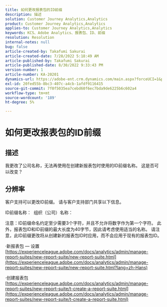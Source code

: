 ```yaml
---
title: 如何更改报表包的ID前缀
description: 描述
solution: Customer Journey Analytics,Analytics
product: Customer Journey Analytics,Analytics
applies-to: Customer Journey Analytics,Analytics
keywords: KCS、Adobe Analytics、报表包、ID、前缀
resolution: Resolution
internal-notes: null
bug: false
article-created-by: Takafumi Sakurai
article-created-date: 7/28/2022 5:18:49 AM
article-published-by: Takafumi Sakurai
article-published-date: 8/30/2022 9:33:43 PM
version-number: 1
article-number: KA-20201
dynamics-url: https://adobe-ent.crm.dynamics.com/main.aspx?forceUCI=1&pagetype=entityrecord&etn=knowledgearticle&id=373311bf-340e-ed11-82e5-000d3a379369
exl-id: 20fed55b-8bc3-407c-a4cb-1afdf9116415
source-git-commit: 7f0f5035ea7cebd60f6ec7bda9de6225b6c602a4
workflow-type: tm+mt
source-wordcount: '189'
ht-degree: 5%

---
```


# 如何更改报表包的ID前缀

## 描述

我更改了公司名称，无法再使用在创建新报表包时使用的ID前缀名称。 这是否可以改变？

## 分辨率


客户支持可以更改ID前缀。 请与客户支持部门共享以下信息。

ID前缀名称：  组织（公司）名称：

注意：ID前缀命名约定至少需要3个字符，并且不允许将数字作为第一个字符。 此外，报表包ID和ID前缀的最大长度为40字节，因此请考虑使用适当的名称。 请注意，此ID前缀更改将从创建新的报表包ID时应用，而不会应用于现有的报表包ID。

·新报表包 — 设置
[https://experienceleague.adobe.com/docs/analytics/admin/manage-report-suites/new-report-suite/new-report-suite.html](https://experienceleague.adobe.com/docs/analytics/admin/manage-report-suites/new-report-suite/new-report-suite.html?lang=zh-Hans)

·创建报表包
[https://experienceleague.adobe.com/docs/analytics/admin/manage-report-suites/new-report-suite/t-create-a-report-suite.html](https://experienceleague.adobe.com/docs/analytics/admin/manage-report-suites/new-report-suite/t-create-a-report-suite.html)
